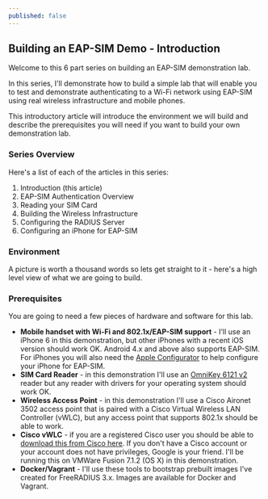 ```yaml
---
published: false
---
```


## Building an EAP-SIM Demo - Introduction

Welcome to this 6 part series on building an EAP-SIM demonstration lab.

In this series, I'll demonstrate how to build a simple lab that will enable you to test and demonstrate authenticating to a Wi-Fi network using EAP-SIM using real wireless infrastructure and mobile phones.

This introductory article will introduce the environment we will build and describe the prerequisites you will need if you want to build your own demonstration lab.

### Series Overview

Here's a list of each of the articles in this series:

1. Introduction (this article)
2. EAP-SIM Authentication Overview
3. Reading your SIM Card
4. Building the Wireless Infrastructure
5. Configuring the RADIUS Server
6. Configuring an iPhone for EAP-SIM

### Environment

A picture is worth a thousand words so lets get straight to it - here's a high level view of what we are going to build.




### Prerequisites

You are going to need a few pieces of hardware and software for this lab.  

- **Mobile handset with Wi-Fi and 802.1x/EAP-SIM support** - I'll use an iPhone 6 in this demonstration, but other iPhones with a recent iOS version should work OK. Android 4.x and above also supports EAP-SIM.  For iPhones you will also need the [Apple Configurator](https://itunes.apple.com/en/app/apple-configurator/id434433123?mt=12) to help configure your iPhone for EAP-SIM.
- **SIM Card Reader** - in this demonstration I'll use an [OmniKey 6121 v2](http://www.hidglobal.com/products/readers/omnikey/6121) reader but any reader with drivers for your operating system should work OK.
- **Wireless Access Point** - in this demonstration I'll use a Cisco Aironet 3502 access point that is paired with a Cisco Virtual Wireless LAN Controller (vWLC), but any access point that supports 802.1x should be able to work.
- **Cisco vWLC** - if you are a registered Cisco user you should be able to [download this from Cisco here](https://software.cisco.com/download/release.html?mdfid=284464214&softwareid=280926587&release=8.1.111.0).  If you don't have a Cisco account or your account does not have privileges, Google is your friend.  I'll be running this on VMWare Fusion 7.1.2 (OS X) in this demonstration.
- **Docker/Vagrant** - I'll use these tools to bootstrap prebuilt images I've created for FreeRADIUS 3.x.  Images are available for Docker and Vagrant.







